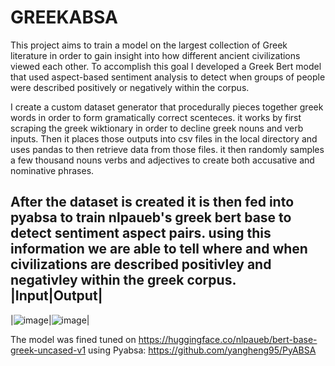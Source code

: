 # GREEKABSA
This project aims to train a model on the largest collection of Greek literature in order to gain insight into how different ancient civilizations viewed each other.
To accomplish this goal I developed a Greek Bert model that used aspect-based sentiment analysis to detect when groups of people were described positively or negatively within the corpus.

I create a custom dataset generator that procedurally pieces together greek words in order to form gramatically correct scenteces. it works by first scraping the greek wiktionary in order to decline greek nouns and verb inputs. Then it places those outputs into csv files in the local directory and uses pandas to then retrieve data from those files. it then randomly samples a few thousand nouns verbs and adjectives to create both accusative and nominative phrases.

After the dataset is created it is then fed into pyabsa to train nlpaueb's greek bert base to detect sentiment aspect pairs. using this information we are able to tell where and when civilizations are described positivley and negativley within the greek corpus.
|Input|Output|
--------------
|![image](https://user-images.githubusercontent.com/89361982/213872268-14ac2e58-f1d7-433f-b7ee-37f52e34f683.png)|![image](https://user-images.githubusercontent.com/89361982/213872254-8c9b0f88-d665-48f1-8415-de93eaaefe5f.png)|


The model was fined tuned on https://huggingface.co/nlpaueb/bert-base-greek-uncased-v1 using Pyabsa: https://github.com/yangheng95/PyABSA

